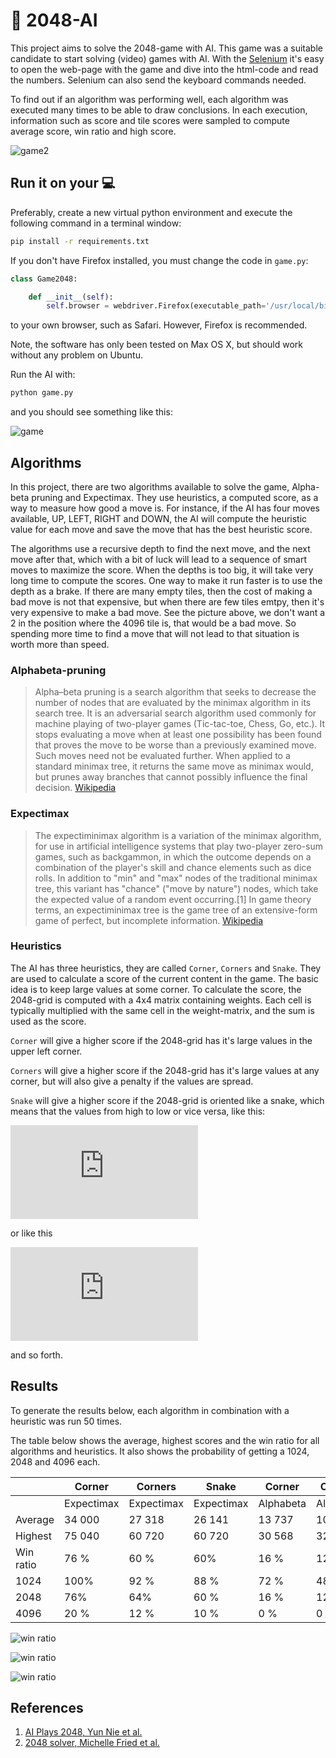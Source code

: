 :robot: 2048-AI
=======

This project aims to solve the 2048-game with AI. This game was a suitable candidate to start
solving (video) games with AI. With the [Selenium](https://www.selenium.dev) it's easy to open the web-page
 with the game and dive into the html-code and read the numbers. Selenium can also send the keyboard commands
 needed.

To find out if an algorithm was performing well, each algorithm was executed many times to be able to draw conclusions. In each execution, information such as score and tile scores were sampled to compute average score, win ratio and high score.

![game2](images/game2048_2.png)

## Run it on your :computer:

Preferably, create a new virtual python environment and execute the following command in a
terminal window:

```bash
pip install -r requirements.txt
```

If you don't have Firefox installed, you must change the code in `game.py`:

```python
class Game2048:

    def __init__(self):
        self.browser = webdriver.Firefox(executable_path='/usr/local/bin/geckodriver')
```

to your own browser, such as Safari. However, Firefox is recommended.

Note, the software has only been tested on Max OS X, but should work without any problem on Ubuntu.

Run the AI with:

```python
python game.py
```

and you should see something like this:

![game](images/game_terminal.png)

## Algorithms
In this project, there are two algorithms available to solve the game, Alpha-beta pruning and Expectimax.
They use heuristics, a computed score, as a way to measure how good a move is. For instance, if the AI has
four moves available, UP, LEFT, RIGHT and DOWN, the AI will compute the heuristic value for each move and
save the move that has the best heuristic score.

The algorithms use a recursive depth to find the next move, and the next move after that, which with a bit
of luck will lead to a sequence of smart moves to maximize the score. When the depths is too big, it will
take very long time to compute the scores. One way to make it run faster is to use the depth as a brake.
If there are many empty tiles, then the cost of making a bad move is not that expensive, but when there are
few tiles emtpy, then it's very expensive to make a bad move. See the picture above, we don't want a 2 in
the position where the 4096 tile is, that would be a bad move. So spending more time to find a move that
will not lead to that situation is worth more than speed.

### Alphabeta-pruning
>Alpha–beta pruning is a search algorithm that seeks to decrease the number of nodes that are evaluated
>by the minimax algorithm in its search tree. It is an adversarial search algorithm used commonly for
>machine playing of two-player games (Tic-tac-toe, Chess, Go, etc.). It stops evaluating a move when at
>least one possibility has been found that proves the move to be worse than a previously examined move.
>Such moves need not be evaluated further. When applied to a standard minimax tree, it returns the same
>move as minimax would, but prunes away branches that cannot possibly influence the final decision. [Wikipedia](https://en.wikipedia.org/wiki/Alpha–beta_pruning)

### Expectimax
>The expectiminimax algorithm is a variation of the minimax algorithm, for use in artificial intelligence
>systems that play two-player zero-sum games, such as backgammon, in which the outcome depends on a
>combination of the player's skill and chance elements such as dice rolls. In addition to "min" and "max"
>nodes of the traditional minimax tree, this variant has "chance" ("move by nature") nodes, which take the
>expected value of a random event occurring.[1] In game theory terms, an expectiminimax tree is the game
>tree of an extensive-form game of perfect, but incomplete information. [Wikipedia](https://en.wikipedia.org/wiki/Expectiminimax)

### Heuristics
The AI has three heuristics, they are called `Corner`, `Corners` and `Snake`. They are used to calculate
a score of the current content in the game. The basic idea is to keep large values at some corner. To calculate
the score, the 2048-grid is computed with a 4x4 matrix containing weights. Each cell is typically multiplied
with the same cell in the weight-matrix, and the sum is used as the score.

`Corner` will give a higher score if the 2048-grid has it's large values in the upper left corner.

`Corners` will give a higher score if the 2048-grid has it's large values at any corner, but will also
give a penalty if the values are spread.

`Snake` will give a higher score if the 2048-grid is oriented like a snake, which means that the values from
high to low or vice versa, like this:

![matrix](https://latex.codecogs.com/gif.latex?%5Cbegin%7Bbmatrix%7D%20%5Crightarrow%20%26%20%5Crightarrow%20%26%20%5Crightarrow%20%26%5Crightarrow%20%5C%5C%20%5Cleftarrow%20%26%20%5Cleftarrow%20%26%20%5Cleftarrow%20%26%20%5Cleftarrow%20%5C%5C%20%5Crightarrow%20%26%20%5Crightarrow%20%26%20%5Crightarrow%20%26%5Crightarrow%20%5C%5C%20%5Cleftarrow%20%26%20%5Cleftarrow%20%26%20%5Cleftarrow%20%26%20%5Cleftarrow%20%5Cend%7Bbmatrix%7D)

or like this

![matrix](https://latex.codecogs.com/gif.latex?%5Cbegin%7Bbmatrix%7D%20%5Cuparrow%20%26%20%5Cdownarrow%20%26%20%5Cuparrow%20%26%5Cdownarrow%20%5C%5C%20%5Cuparrow%20%26%20%5Cdownarrow%20%26%20%5Cuparrow%20%26%20%5Cdownarrow%20%5C%5C%20%5Cuparrow%20%26%20%5Cdownarrow%20%26%20%5Cuparrow%20%26%5Cdownarrow%20%5C%5C%20%5Cuparrow%20%26%20%5Cdownarrow%20%26%20%5Cuparrow%20%26%20%5Cdownarrow%20%5Cend%7Bbmatrix%7D)

and so forth.

## Results

To generate the results below, each algorithm in combination with a heuristic was run 50 times.

The table below shows the average, highest scores and the win ratio for all algorithms and heuristics.
It also shows the probability of getting a 1024, 2048 and 4096 each.

|           |Corner|Corners|Snake|Corner|Corners|Snake|
|---|---|---|---|---|---|---|
||Expectimax|Expectimax|Expectimax|Alphabeta|Alphabeta|Alphabeta|
|Average    |34 000 |27 318 |26 141 |13 737 |10 345 |15 755 |
|Highest    |75 040 |60 720 |60 720 |30 568 |32248  |35 948 |
|Win ratio  |76 %   |60 %   |60%    |16 %   |12 %   |20 %   |
|1024       |100%   |92 %   |88 %   |72 %   |48 %   |80 %   |
|2048       |76%    |64%    |60 %   |16 %   |12 %   |20 %   |
|4096       |20 %   |12 %   |10 %   |0 %    |0 %    |0  %   |


![win ratio](images/win_ratio.png)

![win ratio](images/avg_high_scores.png)

![win ratio](images/tile_prob.png)



## References
1. [AI Plays 2048, Yun Nie et al.](http://cs229.stanford.edu/proj2016/report/NieHouAn-AIPlays2048-report.pdf)
2. [2048 solver, Michelle Fried et al.](https://www.cse.huji.ac.il/~ai/projects/2014/2048Solver/files/report.pdf)

